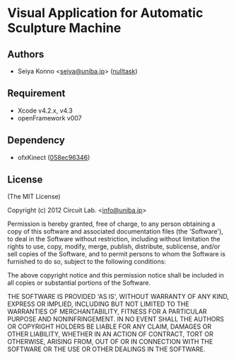 # Visual Application for Automatic Sculpture Machine

## Authors

- Seiya Konno &lt;seiya@uniba.jp&gt; ([nulltask](https://github.com/nulltask))

## Requirement

* Xcode v4.2.x, v4.3
* openFramework v007

## Dependency

* ofxKinect ([058ec96346](https://github.com/ofTheo/ofxKinect/tree/058ec96346ea401f943d68f77d6e4127b13af3db))

## License

(The MIT License)

Copyright (c) 2012 Circuit Lab. &lt;info@uniba.jp&gt;

Permission is hereby granted, free of charge, to any person obtaining
a copy of this software and associated documentation files (the
'Software'), to deal in the Software without restriction, including
without limitation the rights to use, copy, modify, merge, publish,
distribute, sublicense, and/or sell copies of the Software, and to
permit persons to whom the Software is furnished to do so, subject to
the following conditions:

The above copyright notice and this permission notice shall be
included in all copies or substantial portions of the Software.

THE SOFTWARE IS PROVIDED 'AS IS', WITHOUT WARRANTY OF ANY KIND,
EXPRESS OR IMPLIED, INCLUDING BUT NOT LIMITED TO THE WARRANTIES OF
MERCHANTABILITY, FITNESS FOR A PARTICULAR PURPOSE AND NONINFRINGEMENT.
IN NO EVENT SHALL THE AUTHORS OR COPYRIGHT HOLDERS BE LIABLE FOR ANY
CLAIM, DAMAGES OR OTHER LIABILITY, WHETHER IN AN ACTION OF CONTRACT,
TORT OR OTHERWISE, ARISING FROM, OUT OF OR IN CONNECTION WITH THE
SOFTWARE OR THE USE OR OTHER DEALINGS IN THE SOFTWARE.
